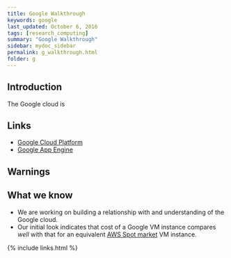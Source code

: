```yaml
---
title: Google Walkthrough
keywords: google
last_updated: October 6, 2016
tags: [research_computing]
summary: "Google Walkthrough"
sidebar: mydoc_sidebar
permalink: g_walkthrough.html
folder: g
---
```


## Introduction
The Google cloud is 

## Links
- [Google Cloud Platform](http://cloud.google.com)
- [Google App Engine](https://cloud.google.com/appengine)

## Warnings

## What we know

- We are working on building a relationship with and understanding of the Google cloud. 
- Our initial look indicates that cost of a Google VM instance compares *well* with that for an equivalent 
[AWS Spot market](aws_spot_market.html) VM instance. 

{% include links.html %}
